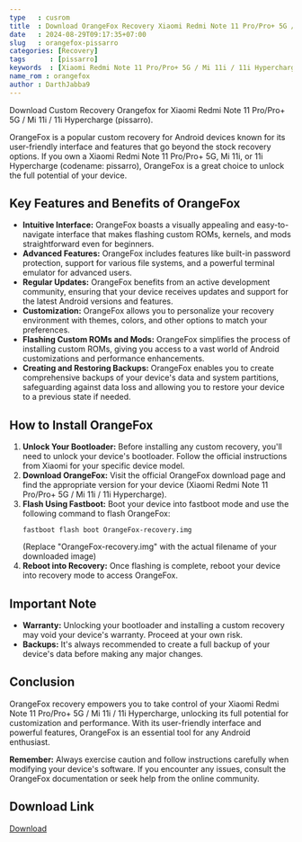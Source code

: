 ```yaml
---
type   : cusrom
title  : Download OrangeFox Recovery Xiaomi Redmi Note 11 Pro/Pro+ 5G / Mi 11i / 11i Hypercharge
date   : 2024-08-29T09:17:35+07:00
slug   : orangefox-pissarro
categories: [Recovery]
tags      : [pissarro]
keywords  : [Xiaomi Redmi Note 11 Pro/Pro+ 5G / Mi 11i / 11i Hypercharge]
name_rom : orangefox
author : DarthJabba9
---
```


Download Custom Recovery Orangefox for Xiaomi Redmi Note 11 Pro/Pro+ 5G / Mi 11i / 11i Hypercharge (pissarro).

OrangeFox is a popular custom recovery for Android devices known for its user-friendly interface and features that go beyond the stock recovery options. If you own a Xiaomi Redmi Note 11 Pro/Pro+ 5G, Mi 11i, or 11i Hypercharge (codename: pissarro), OrangeFox is a great choice to unlock the full potential of your device.

## Key Features and Benefits of OrangeFox

* **Intuitive Interface:** OrangeFox boasts a visually appealing and easy-to-navigate interface that makes flashing custom ROMs, kernels, and mods straightforward even for beginners.
* **Advanced Features:** OrangeFox includes features like built-in password protection, support for various file systems, and a powerful terminal emulator for advanced users.
* **Regular Updates:** OrangeFox benefits from an active development community, ensuring that your device receives updates and support for the latest Android versions and features.
* **Customization:** OrangeFox allows you to personalize your recovery environment with themes, colors, and other options to match your preferences.
* **Flashing Custom ROMs and Mods:** OrangeFox simplifies the process of installing custom ROMs, giving you access to a vast world of Android customizations and performance enhancements. 
* **Creating and Restoring Backups:** OrangeFox enables you to create comprehensive backups of your device's data and system partitions, safeguarding against data loss and allowing you to restore your device to a previous state if needed.

## How to Install OrangeFox

1. **Unlock Your Bootloader:** Before installing any custom recovery, you'll need to unlock your device's bootloader. Follow the official instructions from Xiaomi for your specific device model.
2. **Download OrangeFox:** Visit the official OrangeFox download page and find the appropriate version for your device (Xiaomi Redmi Note 11 Pro/Pro+ 5G / Mi 11i / 11i Hypercharge).
3. **Flash Using Fastboot:** Boot your device into fastboot mode and use the following command to flash OrangeFox: 
   ```
   fastboot flash boot OrangeFox-recovery.img
   ``` 
   (Replace "OrangeFox-recovery.img" with the actual filename of your downloaded image)
4. **Reboot into Recovery:** Once flashing is complete, reboot your device into recovery mode to access OrangeFox.

## Important Note

* **Warranty:** Unlocking your bootloader and installing a custom recovery may void your device's warranty. Proceed at your own risk.
* **Backups:** It's always recommended to create a full backup of your device's data before making any major changes.

## Conclusion

OrangeFox recovery empowers you to take control of your Xiaomi Redmi Note 11 Pro/Pro+ 5G / Mi 11i / 11i Hypercharge, unlocking its full potential for customization and performance. With its user-friendly interface and powerful features, OrangeFox is an essential tool for any Android enthusiast. 

**Remember:** Always exercise caution and follow instructions carefully when modifying your device's software. If you encounter any issues, consult the OrangeFox documentation or seek help from the online community. 


## Download Link
[Download](https://orangefox.download/device/pissarro)

